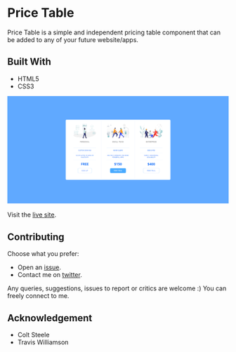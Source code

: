 # Price Table

Price Table is a simple and independent pricing table component that can be added to any of your future website/apps.


## Built With

- HTML5
- CSS3

![Screenshot](img/screenshot.png "Screenshot")

Visit the [live site](https://genesisgabiola.github.io/sandbox/price-table).


## Contributing

Choose what you prefer:

- Open an [issue](https://github.com/genesisgabiola/sandbox/issues).
- Contact me on [twitter](http://twitter.com/genesisgabiola).

Any queries, suggestions, issues to report or critics are welcome :) You can freely connect to me.


## Acknowledgement

- Colt Steele
- Travis Williamson
